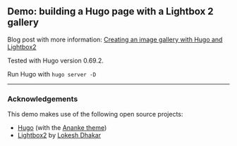 ## Demo: building a Hugo page with a Lightbox 2 gallery

Blog post with more information: [Creating an image gallery with Hugo and Lightbox2](https://christianspecht.de/2020/08/10/creating-an-image-gallery-with-hugo-and-lightbox2/)

Tested with Hugo version 0.69.2.

Run Hugo with `hugo server -D`

---

### Acknowledgements

This demo makes use of the following open source projects:

- [Hugo](https://gohugo.io/) (with the [Ananke theme](https://github.com/theNewDynamic/gohugo-theme-ananke))
- [Lightbox2](https://lokeshdhakar.com/projects/lightbox2/) by [Lokesh Dhakar](http://www.lokeshdhakar.com)